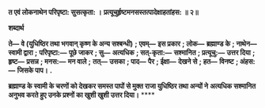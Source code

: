 **त एवं लोकनाथेन परिपृष्टा: सुसत्कृता: ।** **प्रत्यूचुर्हृष्टमनसस्तत्पादेक्षाहतांहस: ॥ २॥** 

**शब्दार्थ** 

**ते—** **वे (युधिष्ठिर तथा भगवान् कृष्ण के अन्य सश्बन्धी)** **; एवम्—** **इस प्रकार** **; लोक—** **ब्रह्माण्ड के** **; नाथेन—** **स्वामी द्वारा** **;** **परिपृष्टा:—** **पूछे जाकर** **; सु—** **अत्यधिक** **; सत्-कृता:—** **सश्मानित** **; प्रत्यूचु:—** **उत्तर दिया** **; हृष्ट—** **प्रसन्न** **; मनस:—** **मन वाले** **;** **तत्—** **उसका** **; पाद—** **पैर** **; ईक्षा—** **देखने से** **; हत—** **विनष्ट** **; अंहस:—** **जिसके पाप।** **.** 

**ब्रह्माण्ड के स्वामी के चरणों को देखकर समस्त पापों से मुक्त राजा युधिष्ठिर तथा अन्यों ने** **अत्यधिक सश्मानित अनुभव करते हुए उनके प्रश्नों का खुशी खुशी उत्तर दिया।** **** 